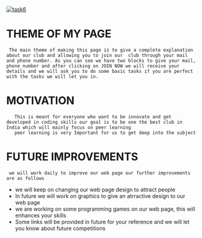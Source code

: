 [![task6](https://res.cloudinary.com/marcomontalbano/image/upload/v1646155868/video_to_markdown/images/youtube--ylywUpjFcPY-c05b58ac6eb4c4700831b2b3070cd403.jpg)](https://www.youtube.com/watch?v=ylywUpjFcPY "task6")
# **THEME** OF MY PAGE
     The main theme of making this page is to give a complete explanation about our club and allowing you to join our  club through your mail and phone number. As you can see we have two blocks to give your mail, phone number and after clicking on JOIN NOW we will receive your details and we will ask you to do some basic tasks if you are perfect with the tasks we will let you in.
# **MOTIVATION**
       This is meant for everyone who want to be innovate and get developed in coding skills our goal is to be one the best club in India which will mainly focus on peer learning
       peer learning is very Important for us to get deep into the subject
# **FUTURE IMPROVEMENTS**
     we will work daily to improve our web page our further improvements are as follows
* we will keep on changing our web page design to attract people
* In future we will work on graphics to give an atrractive design to our web page
* we are working on some programming games on our web page, this will enhances your skills
* Some links will be provided in future for your reference and we will let you know about future competitions
